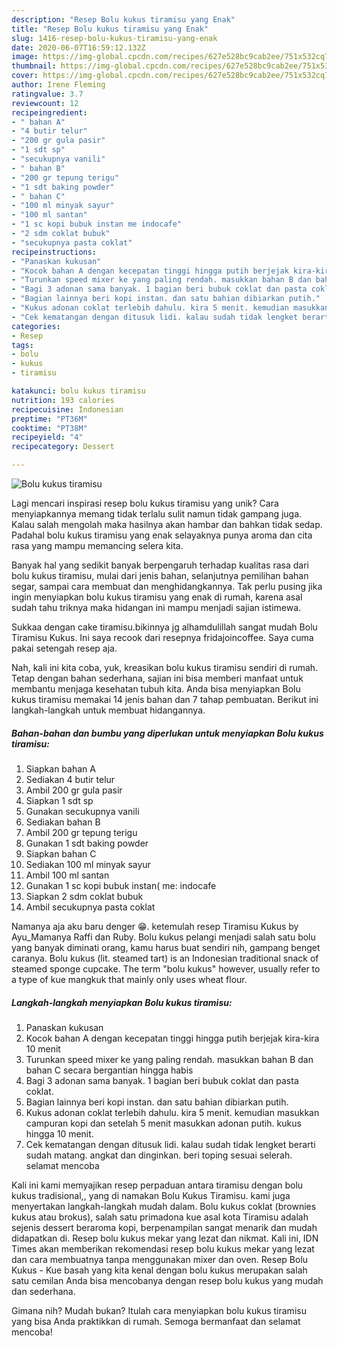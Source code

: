 ```yaml
---
description: "Resep Bolu kukus tiramisu yang Enak"
title: "Resep Bolu kukus tiramisu yang Enak"
slug: 1416-resep-bolu-kukus-tiramisu-yang-enak
date: 2020-06-07T16:59:12.132Z
image: https://img-global.cpcdn.com/recipes/627e528bc9cab2ee/751x532cq70/bolu-kukus-tiramisu-foto-resep-utama.jpg
thumbnail: https://img-global.cpcdn.com/recipes/627e528bc9cab2ee/751x532cq70/bolu-kukus-tiramisu-foto-resep-utama.jpg
cover: https://img-global.cpcdn.com/recipes/627e528bc9cab2ee/751x532cq70/bolu-kukus-tiramisu-foto-resep-utama.jpg
author: Irene Fleming
ratingvalue: 3.7
reviewcount: 12
recipeingredient:
- " bahan A"
- "4 butir telur"
- "200 gr gula pasir"
- "1 sdt sp"
- "secukupnya vanili"
- " bahan B"
- "200 gr tepung terigu"
- "1 sdt baking powder"
- " bahan C"
- "100 ml minyak sayur"
- "100 ml santan"
- "1 sc kopi bubuk instan me indocafe"
- "2 sdm coklat bubuk"
- "secukupnya pasta coklat"
recipeinstructions:
- "Panaskan kukusan"
- "Kocok bahan A dengan kecepatan tinggi hingga putih berjejak kira-kira 10 menit"
- "Turunkan speed mixer ke yang paling rendah. masukkan bahan B dan bahan C secara bergantian hingga habis"
- "Bagi 3 adonan sama banyak. 1 bagian beri bubuk coklat dan pasta coklat."
- "Bagian lainnya beri kopi instan. dan satu bahian dibiarkan putih."
- "Kukus adonan coklat terlebih dahulu. kira 5 menit. kemudian masukkan campuran kopi dan setelah 5 menit masukkan adonan putih. kukus hingga 10 menit."
- "Cek kematangan dengan ditusuk lidi. kalau sudah tidak lengket berarti sudah matang. angkat dan dinginkan. beri toping sesuai selerah. selamat mencoba"
categories:
- Resep
tags:
- bolu
- kukus
- tiramisu

katakunci: bolu kukus tiramisu 
nutrition: 193 calories
recipecuisine: Indonesian
preptime: "PT36M"
cooktime: "PT38M"
recipeyield: "4"
recipecategory: Dessert

---
```



![Bolu kukus tiramisu](https://img-global.cpcdn.com/recipes/627e528bc9cab2ee/751x532cq70/bolu-kukus-tiramisu-foto-resep-utama.jpg)

Lagi mencari inspirasi resep bolu kukus tiramisu yang unik? Cara menyiapkannya memang tidak terlalu sulit namun tidak gampang juga. Kalau salah mengolah maka hasilnya akan hambar dan bahkan tidak sedap. Padahal bolu kukus tiramisu yang enak selayaknya punya aroma dan cita rasa yang mampu memancing selera kita.

Banyak hal yang sedikit banyak berpengaruh terhadap kualitas rasa dari bolu kukus tiramisu, mulai dari jenis bahan, selanjutnya pemilihan bahan segar, sampai cara membuat dan menghidangkannya. Tak perlu pusing jika ingin menyiapkan bolu kukus tiramisu yang enak di rumah, karena asal sudah tahu triknya maka hidangan ini mampu menjadi sajian istimewa.

Sukkaa dengan cake tiramisu.bikinnya jg alhamdulillah sangat mudah Bolu Tiramisu Kukus. Ini saya recook dari resepnya fridajoincoffee. Saya cuma pakai setengah resep aja.


Nah, kali ini kita coba, yuk, kreasikan bolu kukus tiramisu sendiri di rumah. Tetap dengan bahan sederhana, sajian ini bisa memberi manfaat untuk membantu menjaga kesehatan tubuh kita. Anda bisa menyiapkan Bolu kukus tiramisu memakai 14 jenis bahan dan 7 tahap pembuatan. Berikut ini langkah-langkah untuk membuat hidangannya.

<!--inarticleads1-->

##### Bahan-bahan dan bumbu yang diperlukan untuk menyiapkan Bolu kukus tiramisu:

1. Siapkan  bahan A
1. Sediakan 4 butir telur
1. Ambil 200 gr gula pasir
1. Siapkan 1 sdt sp
1. Gunakan secukupnya vanili
1. Sediakan  bahan B
1. Ambil 200 gr tepung terigu
1. Gunakan 1 sdt baking powder
1. Siapkan  bahan C
1. Sediakan 100 ml minyak sayur
1. Ambil 100 ml santan
1. Gunakan 1 sc kopi bubuk instan( me: indocafe
1. Siapkan 2 sdm coklat bubuk
1. Ambil secukupnya pasta coklat


Namanya aja aku baru denger 😁. ketemulah resep Tiramisu Kukus by Ayu_Mamanya Raffi dan Ruby. Bolu kukus pelangi menjadi salah satu bolu yang banyak diminati orang, kamu harus buat sendiri nih, gampang benget caranya. Bolu kukus (lit. steamed tart) is an Indonesian traditional snack of steamed sponge cupcake. The term &#34;bolu kukus&#34; however, usually refer to a type of kue mangkuk that mainly only uses wheat flour. 

<!--inarticleads2-->

##### Langkah-langkah menyiapkan Bolu kukus tiramisu:

1. Panaskan kukusan
1. Kocok bahan A dengan kecepatan tinggi hingga putih berjejak kira-kira 10 menit
1. Turunkan speed mixer ke yang paling rendah. masukkan bahan B dan bahan C secara bergantian hingga habis
1. Bagi 3 adonan sama banyak. 1 bagian beri bubuk coklat dan pasta coklat.
1. Bagian lainnya beri kopi instan. dan satu bahian dibiarkan putih.
1. Kukus adonan coklat terlebih dahulu. kira 5 menit. kemudian masukkan campuran kopi dan setelah 5 menit masukkan adonan putih. kukus hingga 10 menit.
1. Cek kematangan dengan ditusuk lidi. kalau sudah tidak lengket berarti sudah matang. angkat dan dinginkan. beri toping sesuai selerah. selamat mencoba


Kali ini kami memyajikan resep perpaduan antara tiramisu dengan bolu kukus tradisional,, yang di namakan Bolu Kukus Tiramisu. kami juga menyertakan langkah-langkah mudah dalam. Bolu kukus coklat (brownies kukus atau brokus), salah satu primadona kue asal kota Tiramisu adalah sejenis dessert beraroma kopi, berpenampilan sangat menarik dan mudah didapatkan di. Resep bolu kukus mekar yang lezat dan nikmat. Kali ini, IDN Times akan memberikan rekomendasi resep bolu kukus mekar yang lezat dan cara membuatnya tanpa menggunakan mixer dan oven. Resep Bolu Kukus - Kue basah yang kita kenal dengan bolu kukus merupakan salah satu cemilan Anda bisa mencobanya dengan resep bolu kukus yang mudah dan sederhana. 

Gimana nih? Mudah bukan? Itulah cara menyiapkan bolu kukus tiramisu yang bisa Anda praktikkan di rumah. Semoga bermanfaat dan selamat mencoba!
